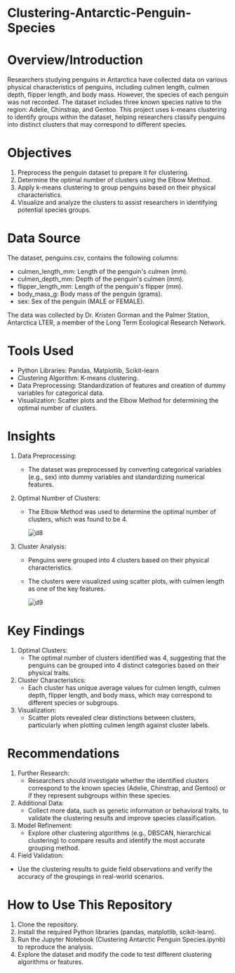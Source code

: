 # Clustering-Antarctic-Penguin-Species

# Overview/Introduction

Researchers studying penguins in Antarctica have collected data on various physical characteristics of penguins, including culmen length, culmen depth, flipper length, and body mass. However, the species of each penguin was not recorded. The dataset includes three known species native to the region: Adelie, Chinstrap, and Gentoo. This project uses k-means clustering to identify groups within the dataset, helping researchers classify penguins into distinct clusters that may correspond to different species.

# Objectives

1. Preprocess the penguin dataset to prepare it for clustering.
2. Determine the optimal number of clusters using the Elbow Method.
3. Apply k-means clustering to group penguins based on their physical characteristics.
4. Visualize and analyze the clusters to assist researchers in identifying potential species groups.

# Data Source

The dataset, penguins.csv, contains the following columns:
  - culmen_length_mm: Length of the penguin's culmen (mm).
  - culmen_depth_mm: Depth of the penguin's culmen (mm).
  - flipper_length_mm: Length of the penguin's flipper (mm).
  - body_mass_g: Body mass of the penguin (grams).
  - sex: Sex of the penguin (MALE or FEMALE).

The data was collected by Dr. Kristen Gorman and the Palmer Station, Antarctica LTER, a member of the Long Term Ecological Research Network.

# Tools Used

- Python Libraries: Pandas, Matplotlib, Scikit-learn
- Clustering Algorithm: K-means clustering.
- Data Preprocessing: Standardization of features and creation of dummy variables for categorical data.
- Visualization: Scatter plots and the Elbow Method for determining the optimal number of clusters.

# Insights

1. Data Preprocessing:
    - The dataset was preprocessed by converting categorical variables (e.g., sex) into dummy variables and standardizing numerical features.
2. Optimal Number of Clusters:
    - The Elbow Method was used to determine the optimal number of clusters, which was found to be 4.
  
      ![d8](https://github.com/user-attachments/assets/85b271bb-0a1d-48e2-8f1b-fb48bc675f91)

3. Cluster Analysis:
    - Penguins were grouped into 4 clusters based on their physical characteristics.
    - The clusters were visualized using scatter plots, with culmen length as one of the key features.
  
      ![d9](https://github.com/user-attachments/assets/0df03d47-3c9a-4b96-ae8e-5aaf6d9ddb51)


# Key Findings

1. Optimal Clusters:
    - The optimal number of clusters identified was 4, suggesting that the penguins can be grouped into 4 distinct categories based on their physical traits.
2. Cluster Characteristics:
    - Each cluster has unique average values for culmen length, culmen depth, flipper length, and body mass, which may correspond to different species or subgroups.
3. Visualization:
    - Scatter plots revealed clear distinctions between clusters, particularly when plotting culmen length against cluster labels.

# Recommendations

1. Further Research:
    - Researchers should investigate whether the identified clusters correspond to the known species (Adelie, Chinstrap, and Gentoo) or if they represent subgroups within these species.
2. Additional Data:
    - Collect more data, such as genetic information or behavioral traits, to validate the clustering results and improve species classification.
3. Model Refinement:
    - Explore other clustering algorithms (e.g., DBSCAN, hierarchical clustering) to compare results and identify the most accurate grouping method.
4. Field Validation:
  - Use the clustering results to guide field observations and verify the accuracy of the groupings in real-world scenarios.

# How to Use This Repository

1. Clone the repository.
2. Install the required Python libraries (pandas, matplotlib, scikit-learn).
3. Run the Jupyter Notebook (Clustering Antarctic Penguin Species.ipynb) to reproduce the analysis.
4. Explore the dataset and modify the code to test different clustering algorithms or features.
